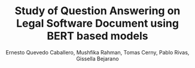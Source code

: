 ---
paperId: 9
author: Ernesto Quevedo Caballero, Mushfika Rahman, Tomas Cerny, Pablo Rivas, Gissella Bejarano
publicationauthor: Quevedo Caballero, E. et al.
title: Study of Question Answering on Legal Software Document using BERT based models
pdf: paper_09.pdf
poster: 
alt: --
type: Oral & Poster
topic: Question Answering, NLP Applications
subtopic: Legal Question Answering
link: https://doi.org/10.52591/lxai202207103
conference: naacl
year: 2022
tags: naacl-2022
location: Seattle, Washington
---